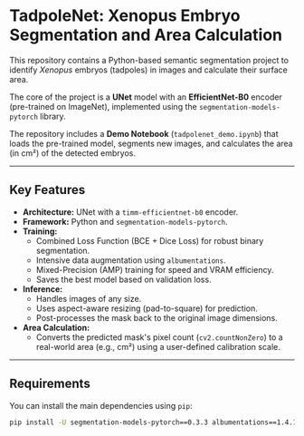 # TadpoleNet: Xenopus Embryo Segmentation and Area Calculation

This repository contains a Python-based semantic segmentation project to identify *Xenopus* embryos (tadpoles) in images and calculate their surface area.

The core of the project is a **UNet** model with an **EfficientNet-B0** encoder (pre-trained on ImageNet), implemented using the `segmentation-models-pytorch` library.

The repository includes a **Demo Notebook** (`tadpolenet_demo.ipynb`) that loads the pre-trained model, segments new images, and calculates the area (in cm²) of the detected embryos.

---

## Key Features

* **Architecture:** UNet with a `timm-efficientnet-b0` encoder.
* **Framework:** Python and `segmentation-models-pytorch`.
* **Training:**
    * Combined Loss Function (BCE + Dice Loss) for robust binary segmentation.
    * Intensive data augmentation using `albumentations`.
    * Mixed-Precision (AMP) training for speed and VRAM efficiency.
    * Saves the best model based on validation loss.
* **Inference:**
    * Handles images of any size.
    * Uses aspect-aware resizing (pad-to-square) for prediction.
    * Post-processes the mask back to the original image dimensions.
* **Area Calculation:**
    * Converts the predicted mask's pixel count (`cv2.countNonZero`) to a real-world area (e.g., cm²) using a user-defined calibration scale.

---

## Requirements

You can install the main dependencies using `pip`:

```bash
pip install -U segmentation-models-pytorch==0.3.3 albumentations==1.4.18 opencv-python==4.10.0.84 timm==0.9.2 torchsummary==1.5.1 torch

